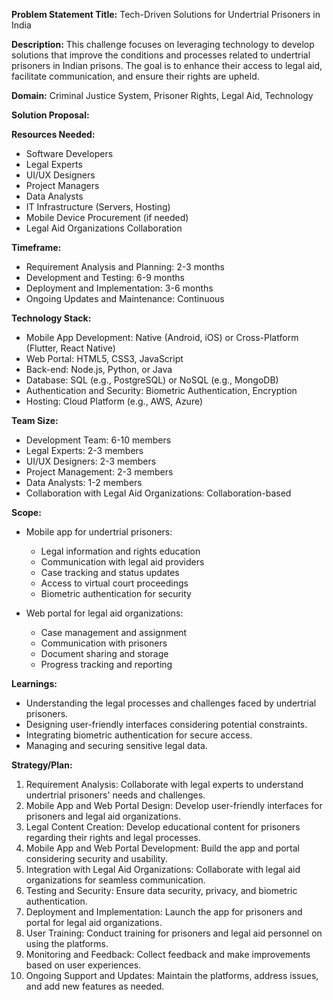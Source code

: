 **Problem Statement Title:** Tech-Driven Solutions for Undertrial Prisoners in India

**Description:** This challenge focuses on leveraging technology to develop solutions that improve the conditions and processes related to undertrial prisoners in Indian prisons. The goal is to enhance their access to legal aid, facilitate communication, and ensure their rights are upheld.

**Domain:** Criminal Justice System, Prisoner Rights, Legal Aid, Technology

**Solution Proposal:**

**Resources Needed:**
- Software Developers
- Legal Experts
- UI/UX Designers
- Project Managers
- Data Analysts
- IT Infrastructure (Servers, Hosting)
- Mobile Device Procurement (if needed)
- Legal Aid Organizations Collaboration

**Timeframe:**
- Requirement Analysis and Planning: 2-3 months
- Development and Testing: 6-9 months
- Deployment and Implementation: 3-6 months
- Ongoing Updates and Maintenance: Continuous

**Technology Stack:**
- Mobile App Development: Native (Android, iOS) or Cross-Platform (Flutter, React Native)
- Web Portal: HTML5, CSS3, JavaScript
- Back-end: Node.js, Python, or Java
- Database: SQL (e.g., PostgreSQL) or NoSQL (e.g., MongoDB)
- Authentication and Security: Biometric Authentication, Encryption
- Hosting: Cloud Platform (e.g., AWS, Azure)

**Team Size:**
- Development Team: 6-10 members
- Legal Experts: 2-3 members
- UI/UX Designers: 2-3 members
- Project Management: 2-3 members
- Data Analysts: 1-2 members
- Collaboration with Legal Aid Organizations: Collaboration-based

**Scope:**
- Mobile app for undertrial prisoners:
  - Legal information and rights education
  - Communication with legal aid providers
  - Case tracking and status updates
  - Access to virtual court proceedings
  - Biometric authentication for security

- Web portal for legal aid organizations:
  - Case management and assignment
  - Communication with prisoners
  - Document sharing and storage
  - Progress tracking and reporting

**Learnings:**
- Understanding the legal processes and challenges faced by undertrial prisoners.
- Designing user-friendly interfaces considering potential constraints.
- Integrating biometric authentication for secure access.
- Managing and securing sensitive legal data.

**Strategy/Plan:**
1. Requirement Analysis: Collaborate with legal experts to understand undertrial prisoners' needs and challenges.
2. Mobile App and Web Portal Design: Develop user-friendly interfaces for prisoners and legal aid organizations.
3. Legal Content Creation: Develop educational content for prisoners regarding their rights and legal processes.
4. Mobile App and Web Portal Development: Build the app and portal considering security and usability.
5. Integration with Legal Aid Organizations: Collaborate with legal aid organizations for seamless communication.
6. Testing and Security: Ensure data security, privacy, and biometric authentication.
7. Deployment and Implementation: Launch the app for prisoners and portal for legal aid organizations.
8. User Training: Conduct training for prisoners and legal aid personnel on using the platforms.
9. Monitoring and Feedback: Collect feedback and make improvements based on user experiences.
10. Ongoing Support and Updates: Maintain the platforms, address issues, and add new features as needed.